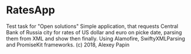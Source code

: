 # RatesApp
Test task for "Open solutions"
Simple application, that requests Central Bank of Russia city for rates of US dollar and euro on picke date,
parsing them from XML and show then finally.
Using Alamofire, SwiftyXMLParsing and PromiseKit frameworks.
(c) 2018, Alexey Papin
